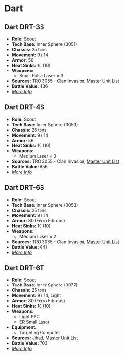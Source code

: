# Dart
## Dart DRT-3S
- **Role:** Scout
- **Tech Base:** Inner Sphere (3051)
- **Chassis:** 25 tons
- **Movement:** 9 / 14
- **Armor:** 56
- **Heat Sinks:** 10 (10)
- **Weapons:**
  - Small Pulse Laser × 3
- **Sources:** TRO 3055 - Clan Invasion, [Master Unit List](http://masterunitlist.info/Unit/Details/828/dart-drt-3s)
- **Battle Value:** 436
- [*More Info*](dart/dart_drt-3s.md)

## Dart DRT-4S
- **Role:** Scout
- **Tech Base:** Inner Sphere (3053)
- **Chassis:** 25 tons
- **Movement:** 9 / 14
- **Armor:** 56
- **Heat Sinks:** 10 (10)
- **Weapons:**
  - Medium Laser × 3
- **Sources:** TRO 3055 - Clan Invasion, [Master Unit List](http://masterunitlist.info/Unit/Details/829/dart-drt-4s)
- **Battle Value:** 656
- [*More Info*](dart/dart_drt-4s.md)

## Dart DRT-6S
- **Role:** Scout
- **Tech Base:** Inner Sphere (3053)
- **Chassis:** 25 tons
- **Movement:** 9 / 14
- **Armor:** 80 (Ferro Fibrous)
- **Heat Sinks:** 10 (10)
- **Weapons:**
  - Medium Laser × 2
- **Sources:** TRO 3055 - Clan Invasion, [Master Unit List](http://masterunitlist.info/Unit/Details/830/dart-drt-6s)
- **Battle Value:** 641
- [*More Info*](dart/dart_drt-6s.md)

## Dart DRT-6T
- **Role:** Scout
- **Tech Base:** Inner Sphere (3077)
- **Chassis:** 25 tons
- **Movement:** 9 / 14, Light
- **Armor:** 80 (Ferro Fibrous)
- **Heat Sinks:** 10 (10)
- **Weapons:**
  - Light PPC
  - ER Small Laser
- **Equipment:**
  - Targeting Computer
- **Sources:** Jihad, [Master Unit List](http://masterunitlist.info/Unit/Details/831/dart-drt-6t)
- **Battle Value:** 703
- [*More Info*](dart/dart_drt-6t.md)

